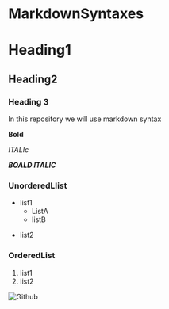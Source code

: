 # MarkdownSyntaxes
# Heading1
## Heading2
### Heading 3

In this repository we will  use markdown syntax

**Bold**


*ITALIc*

***BOALD ITALIC***

### UnorderedLIist
* list1
  * ListA
  * listB
  
- list2

### OrderedList
1. list1
2. list2


![Github](https://github.com/github)
